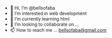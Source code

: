 - 👋 Hi, I’m @bellsofaba
- 👀 I’m interested in web development
- 🌱 I’m currently learning html 
- 💞️ I’m looking to collaborate on ...
- 📫 How to reach me ... bellsofaba@gmail.com

<!---
bellsofaba/bellsofaba is a ✨ special ✨ repository because its `README.md` (this file) appears on your GitHub profile.
You can click the Preview link to take a look at your changes.
--->
